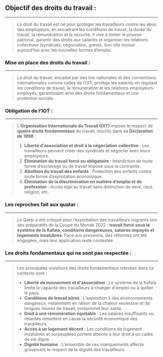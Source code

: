 

## Objectif des droits du travail :
---
> Le droit du travail est né pour protéger les travailleurs contre les abus des employeurs, en encadrant les conditions de travail, la durée du travail, la rémunération et la sécurité. Il vise à limiter le pouvoir patronal, garantir des droits aux salariés et organiser les relations collectives (syndicats, négociation, grève). Son rôle évolue aujourd’hui avec les nouvelles formes d’emploi.


### Mise en place des droits du travail :
---
> Le droit du travail, encadré par des lois nationales et des conventions internationales comme celles de l’OIT, protège les salariés en régulant les conditions de travail, la rémunération et les relations employeurs-employés, garantissant ainsi des droits fondamentaux et une protection sociale.


### Obligation de l'IOT :
---
> L'**Organisation Internationale du Travail (OIT)** impose le respect de **quatre droits fondamentaux** du travail, inscrits dans sa **Déclaration de 1998** :
>
>1. **Liberté d'association et droit à la négociation collective** : Les travailleurs peuvent créer des syndicats et négocier avec leurs employeurs.
>2. **Élimination du travail forcé ou obligatoire** : Interdiction de toute forme d’esclavage ou de travail imposé sous la contrainte.
>3. **Abolition du travail des enfants** : Protection des enfants contre toute forme d’exploitation économique.
>4. **Élimination de la discrimination en matière d’emploi et de profession** : Accès égal au travail sans distinction de sexe, race, religion, etc.


### Les reproches fait aux quatar :
---
> Le Qatar a été critiqué pour l’exploitation des travailleurs migrants lors des préparatifs de la Coupe du Monde 2022 : **travail forcé sous le système de la Kafala, conditions dangereuses, salaires impayés et logements insalubres**. Face aux pressions, des réformes ont été engagées, mais leur application reste contestée.


### Les droits fondamentaux qui ne sont pas respectée :
---
>Les principales violations des droits fondamentaux relevées dans ce contexte sont :
>
>- **Liberté de mouvement et d'association** : Le système de la Kafala limite la capacité des travailleurs à changer d'emploi ou à quitter le pays.
>- **Conditions de travail sûres** : L'exposition à des environnements dangereux, notamment en raison de la chaleur excessive et de longues heures de travail, compromet leur santé.
>- **Droit à une rémunération équitable** : Les salaires insuffisants ou retardés remettent en cause la sécurité économique des travailleurs.
>- **Accès à un logement décent** : Les conditions de logement insalubres et surpeuplées portent atteinte à leur droit à un cadre de vie digne.
>- **Dignité humaine** : L'ensemble de ces manquements affecte gravement le respect de la dignité des travailleurs.